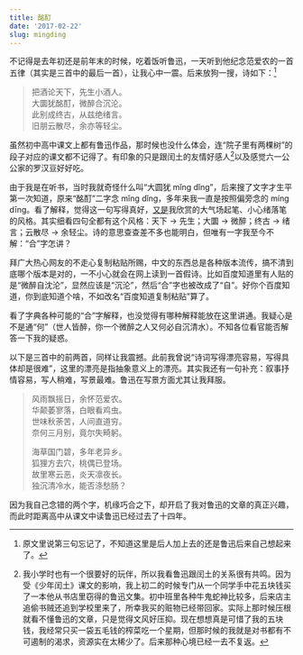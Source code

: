 ```yaml
---
title: 酩酊
date: '2017-02-22'
slug: mingding
---
```


不记得是去年初还是前年末的时候，吃着饭听鲁迅，一天听到他纪念范爱农的一首五律（其实是三首中的最后一首），让我心中一震。后来放狗一搜，诗如下：[^1]

> 把酒论天下，先生小酒人。  
大圜犹酩酊，微醉合沉沦。  
此别成终古，从兹绝绪言。  
旧朋云散尽，余亦等轻尘。

虽然初中高中课文上都有鲁迅作品，那时候也没什么体会，连“院子里有两棵树”的段子对应的课文都不记得了。有印象的只是跟闰土的友情好感人[^2]以及感觉六一公公家的罗汉豆好好吃。

由于我是在听书，当时我就奇怪什么叫“大圆犹 mǐng dǐng”，后来搜了文字才生平第一次知道，原来“酩酊”二字念 mǐng dǐng，多年来我一直是按照偏旁念的 míng dīng。看了解释，觉得这一句写得真好，[又是](/cn/2014/01/five-years/)我欣赏的大气场起笔、小心绪落笔的风格。其实细看四句全都有这个风格：天下 → 先生；大圜 → 微醉；终古 → 绪言；云散尽 → 余轻尘。诗的意思查查差不多也能明白，但唯有一字我至今不解：“合”字怎讲？

拜广大热心网友的不走心复制粘贴所赐，中文的东西总是各种版本流传，搞不清到底哪个版本是对的，一不小心就会在网上读到一首假诗。比如百度知道里有人贴的是“微醉自沈沦”，显然应该是“沉沦”，然后“合”字也被改成了“自”。好你个百度知道，你到底知道个啥，不如改名“百度知道复制粘贴”算了。

看了字典各种可能的“合”字解释，也没觉得有哪种解释能放在这里讲通。我疑心是不是通“何”（世人皆醉，你一个微醉之人又何必自沉清水）。不知各位看官能否解答一下我的疑惑。

以下是三首中的前两首，同样让我震撼。此前我曾说“诗词写得漂亮容易，写得具体却是很难”，这里的漂亮是指抽象意义上的漂亮。其实我还有一句补充：叙事抒情容易，写人稍难，写景最难。鲁迅在写景方面尤其让我拜服。

> 风雨飘摇日，余怀范爱农。  
> 华颠萎寥落，白眼看鸡虫。  
> 世味秋荼苦，人间直道穷。  
> 奈何三月别，竟尔失畸躬。
> 
> 海草国门碧，多年老异乡。  
狐狸方去穴，桃偶已登场。  
故里寒云恶，炎天凛夜长。  
独沉清冷水，能否涤愁肠？

因为我自己念错的两个字，机缘巧合之下，却开启了我对鲁迅的文章的真正兴趣，而此时距离高中从课文中读鲁迅已经过去了十四年。

[^1]: 原文里说第三句忘记了，不知道这里是后人加上去的还是鲁迅后来自己想起来了。

[^2]: 我小学时也有一个很要好的玩伴，所以我看鲁迅跟闰土的关系很有共鸣。因为受《少年闰土》课文的影响，我上初二的时候专门从一个同学手中花五块钱买了一本他从书店里窃得的鲁迅文集。初中班里各种牛鬼蛇神比较多，后来店主追偷书贼还追到学校里来了，所幸我买的赃物已经带回家。实际上那时候压根就看不懂鲁迅的文章，只是觉得文风好压抑。现在想想真是可惜了我的五块钱，我经常只买一袋五毛钱的榨菜吃一个星期，但那时候的我就是对书都有不可遏制的渴求，资源实在太稀少了。后来那种心境已经一去不复返。
